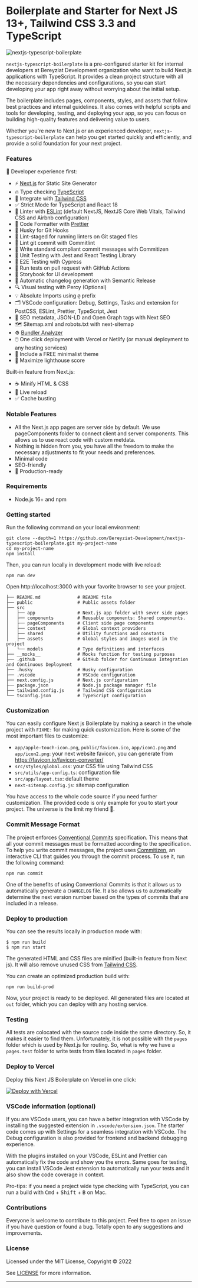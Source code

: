 # Boilerplate and Starter for Next JS 13+, Tailwind CSS 3.3 and TypeScript

![nextjs-typescript-boilerplate](https://socialify.git.ci/Bereyziat-Development/nextjs-typescript-boilerplate/image?language=1&name=1&owner=1&pattern=Circuit%20Board&stargazers=1&theme=Dark)


`nextjs-typescript-boilerplate` is a pre-configured starter kit for internal developers at Bereyziat Development organization who want to build Next.js applications with TypeScript. It provides a clean project structure with all the necessary dependencies and configurations, so you can start developing your app right away without worrying about the initial setup.

The boilerplate includes pages, components, styles, and assets that follow best practices and internal guidelines. It also comes with helpful scripts and tools for developing, testing, and deploying your app, so you can focus on building high-quality features and delivering value to users.

Whether you're new to Next.js or an experienced developer, `nextjs-typescript-boilerplate` can help you get started quickly and efficiently, and provide a solid foundation for your next project.


### Features

🎯 Developer experience first:

- ⚡ [Next.js](https://nextjs.org) for Static Site Generator
- 🔥 Type checking [TypeScript](https://www.typescriptlang.org)
- 💎 Integrate with [Tailwind CSS](https://tailwindcss.com)
- ✅ Strict Mode for TypeScript and React 18
- 📏 Linter with [ESLint](https://eslint.org) (default NextJS, NextJS Core Web Vitals, Tailwind CSS and Airbnb configuration)
- 💖 Code Formatter with [Prettier](https://prettier.io)
- 🦊 Husky for Git Hooks
- 🚫 Lint-staged for running linters on Git staged files
- 🚓 Lint git commit with Commitlint
- 📓 Write standard compliant commit messages with Commitizen
- 🦺 Unit Testing with Jest and React Testing Library
- 🧪 E2E Testing with Cypress
- 👷 Run tests on pull request with GitHub Actions
- 🎉 Storybook for UI development
- 🎁 Automatic changelog generation with Semantic Release
- 🔍 Visual testing with Percy (Optional)
- 💡 Absolute Imports using `@` prefix
- 🗂 VSCode configuration: Debug, Settings, Tasks and extension for PostCSS, ESLint, Prettier, TypeScript, Jest
- 🤖 SEO metadata, JSON-LD and Open Graph tags with Next SEO
- 🗺️ Sitemap.xml and robots.txt with next-sitemap
- ⚙️ [Bundler Analyzer](https://www.npmjs.com/package/@next/bundle-analyzer)
- 🖱️ One click deployment with Vercel or Netlify (or manual deployment to any hosting services)
- 🌈 Include a FREE minimalist theme
- 💯 Maximize lighthouse score

Built-in feature from Next.js:

- ☕ Minify HTML & CSS
- 💨 Live reload
- ✅ Cache busting

### Notable Features

- All the Next.js app pages are server side by default. We use pageComponents folder to connect client and server components. This allows us to use react code with custom metdata.
- Nothing is hidden from you, you have all the freedom to make the necessary adjustments to fit your needs and preferences.
- Minimal code
- SEO-friendly
- 🚀 Production-ready

### Requirements

- Node.js 16+ and npm

### Getting started

Run the following command on your local environment:

```shell
git clone --depth=1 https://github.com/Bereyziat-Development/nextjs-typescript-boilerplate.git my-project-name
cd my-project-name
npm install
```

Then, you can run locally in development mode with live reload:

```shell
npm run dev
```

Open http://localhost:3000 with your favorite browser to see your project.

```shell
├── README.md              # README file
├── public                 # Public assets folder
├── src
│   ├── app                # Next.js app folder with sever side pages
│   ├── components         # Reusable components: Shared components.
│   ├── pageComponents     # Client side page components
│   ├── context            # Global context providers
│   ├── shared             # Utility functions and constants
│   ├── assets             # Global styles and images used in the project
│   └── models             # Type definitions and interfaces
├── __mocks__              # Mocks function for testing purposes
├── .github                # GitHub folder for Continuous Integration and Continuous Deployment
├── .husky                 # Husky configuration
├── .vscode                # VSCode configuration
├── next.config.js         # Next.js configuration
├── package.json           # Node.js package manager file
├── tailwind.config.js     # Tailwind CSS configuration
└── tsconfig.json          # TypeScript configuration
```

### Customization

You can easily configure Next js Boilerplate by making a search in the whole project with `FIXME:` for making quick customization. Here is some of the most important files to customize:

- `app/apple-touch-icon.png`, `public/favicon.ico`, `app/icon1.png` and `app/icon2.png`: your next website favicon, you can generate from https://favicon.io/favicon-converter/
- `src/styles/global.css`: your CSS file using Tailwind CSS
- `src/utils/app-config.ts`: configuration file
- `src/app/layout.tsx`: default theme
- `next-sitemap.config.js`: sitemap configuration

You have access to the whole code source if you need further customization. The provided code is only example for you to start your project. The universe is the limit my friend 🚀.

### Commit Message Format

The project enforces [Conventional Commits](https://www.conventionalcommits.org/) specification. This means that all your commit messages must be formatted according to the specification. To help you write commit messages, the project uses [Commitizen](https://github.com/commitizen/cz-cli), an interactive CLI that guides you through the commit process. To use it, run the following command:

```shell
npm run commit
```

One of the benefits of using Conventional Commits is that it allows us to automatically generate a `CHANGELOG` file. It also allows us to automatically determine the next version number based on the types of commits that are included in a release.

### Deploy to production

You can see the results locally in production mode with:

```shell
$ npm run build
$ npm run start
```

The generated HTML and CSS files are minified (built-in feature from Next js). It will also remove unused CSS from [Tailwind CSS](https://tailwindcss.com).

You can create an optimized production build with:

```shell
npm run build-prod
```

Now, your project is ready to be deployed. All generated files are located at `out` folder, which you can deploy with any hosting service.

### Testing

All tests are colocated with the source code inside the same directory. So, it makes it easier to find them. Unfortunately, it is not possible with the `pages` folder which is used by Next.js for routing. So, what is why we have a `pages.test` folder to write tests from files located in `pages` folder.

### Deploy to Vercel

Deploy this Next JS Boilerplate on Vercel in one click:

[![Deploy with Vercel](https://vercel.com/button)](https://vercel.com/new/git/external?repository-url=https%3A%2F%2Fgithub.com%2FBereyziat-Development%2Fnextjs-typescript-boilerplate)

### VSCode information (optional)

If you are VSCode users, you can have a better integration with VSCode by installing the suggested extension in `.vscode/extension.json`. The starter code comes up with Settings for a seamless integration with VSCode. The Debug configuration is also provided for frontend and backend debugging experience.

With the plugins installed on your VSCode, ESLint and Prettier can automatically fix the code and show you the errors. Same goes for testing, you can install VSCode Jest extension to automatically run your tests and it also show the code coverage in context.

Pro-tips: if you need a project wide type checking with TypeScript, you can run a build with <kbd>Cmd</kbd> + <kbd>Shift</kbd> + <kbd>B</kbd> on Mac.

### Contributions

Everyone is welcome to contribute to this project. Feel free to open an issue if you have question or found a bug. Totally open to any suggestions and improvements.

### License

Licensed under the MIT License, Copyright © 2022

See [LICENSE](LICENSE) for more information.

---
